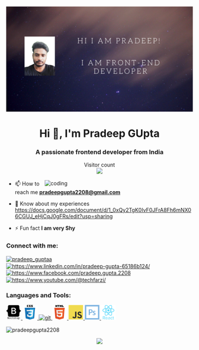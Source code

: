 ![LOGO](https://github.com/pradeepgupta2208/pradeepgupta2208/blob/master/BANNER_GIT.png)
<h1 align="center">Hi 👋, I'm Pradeep GUpta</h1>
<h3 align="center">A passionate frontend developer from India</h3>
<p align="center"> 
   Visitor count<br>
  <img src="https://profile-counter.glitch.me/pradeepgupta2208/count.svg" />
</p>
<img align="right" src="https://cdn.dribbble.com/users/1162077/screenshots/3848914/programmer.gif" alt="coding" width="400px">

- 📫 How to reach me **pradeepgupta2208@gmail.com**

- 📄 Know about my experiences https://docs.google.com/document/d/1_0xQy2TgK0IvF0JFrA8Fh6mNX06CGUJ_eHjCqJ0gFRs/edit?usp=sharing
- ⚡ Fun fact **I am very Shy**

<h3 align="left">Connect with me:</h3>
<p align="left">
    <a href="https://twitter.com/pradeep_guptaa" target="blank">
      <img align="center" src="https://raw.githubusercontent.com/rahuldkjain/github-profile-readme-generator/master/src/images/icons/Social/twitter.svg"   alt="pradeep_guptaa" height="30" width="40" />
    </a>
    <a href="https://linkedin.com/in/https://www.linkedin.com/in/pradeep-gupta-65186b124/" target="blank">
      <img align="center" src="https://raw.githubusercontent.com/rahuldkjain/github-profile-readme-generator/master/src/images/icons/Social/linked-in-alt.svg" alt="https://www.linkedin.com/in/pradeep-gupta-65186b124/" height="30" width="40" />
    </a>
    <a href="https://fb.com/https://www.facebook.com/pradeep.gupta.2208" target="blank">
      <img align="center" src="https://raw.githubusercontent.com/rahuldkjain/github-profile-readme-generator/master/src/images/icons/Social/facebook.svg" alt="https://www.facebook.com/pradeep.gupta.2208" height="30" width="40" />
    </a>
    <a href="https://www.youtube.com/c/https://www.youtube.com/@techfarzi/" target="blank">
      <img align="center" src="https://raw.githubusercontent.com/rahuldkjain/github-profile-readme-generator/master/src/images/icons/Social/youtube.svg" alt="https://www.youtube.com/@techfarzi/" height="30" width="40" />
    </a>
</p>


<h3 align="left">Languages and Tools:</h3>
<p align="left">
  <a href="https://getbootstrap.com" target="_blank" rel="noreferrer"> 
    <img src="https://raw.githubusercontent.com/devicons/devicon/master/icons/bootstrap/bootstrap-plain-wordmark.svg" alt="bootstrap" width="40" height="40"/>
  </a> 
  <a href="https://www.w3schools.com/css/" target="_blank" rel="noreferrer"> 
    <img src="https://raw.githubusercontent.com/devicons/devicon/master/icons/css3/css3-original-wordmark.svg" alt="css3" width="40" height="40"/>
  </a> 
  <a href="https://git-scm.com/" target="_blank" rel="noreferrer">
    <img src="https://www.vectorlogo.zone/logos/git-scm/git-scm-icon.svg" alt="git" width="40" height="40"/> 
  </a>
  <a href="https://www.w3.org/html/" target="_blank" rel="noreferrer"> 
    <img src="https://raw.githubusercontent.com/devicons/devicon/master/icons/html5/html5-original-wordmark.svg" alt="html5" width="40" height="40"/>
  </a> 
  <a href="https://developer.mozilla.org/en-US/docs/Web/JavaScript" target="_blank" rel="noreferrer"> 
    <img src="https://raw.githubusercontent.com/devicons/devicon/master/icons/javascript/javascript-original.svg" alt="javascript" width="40" height="40"/> 
  </a> 
  <a href="https://www.photoshop.com/en" target="_blank" rel="noreferrer"> 
    <img src="https://raw.githubusercontent.com/devicons/devicon/master/icons/photoshop/photoshop-line.svg" alt="photoshop" width="40" height="40"/>
  </a>
  <a href="https://reactjs.org/" target="_blank" rel="noreferrer"> 
    <img src="https://raw.githubusercontent.com/devicons/devicon/master/icons/react/react-original-wordmark.svg" alt="react" width="40" height="40"/> 
  </a> 
</p>

<p>
  <img align="center" src="https://github-readme-stats.vercel.app/api/top-langs?username=pradeepgupta2208&show_icons=true&locale=en&layout=compact" alt="pradeepgupta2208" />
</p>
<!--https://rahuldkjain.github.io/gh-profile-readme-generator/-->
<p align="center">
  <img src="https://capsule-render.vercel.app/api?type=waving&color=gradient&height=200&width=100%&section=footer"/>
</p>
